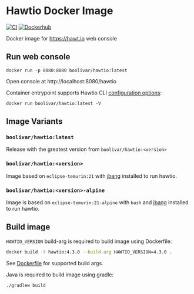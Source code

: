 # Hawtio Docker Image

[![CI](https://github.com/boolivar/docker-hawtio/actions/workflows/ci.yml/badge.svg)](https://github.com/boolivar/docker-hawtio/actions/workflows/ci.yml)
[![Dockerhub](https://img.shields.io/docker/v/boolivar/hawtio?sort=semver)](https://hub.docker.com/r/boolivar/hawtio)

Docker image for https://hawt.io web console

## Run web console
```
docker run -p 8080:8080 boolivar/hawtio:latest
```
Open console at http://localhost:8080/hawtio

Container entrypoint supports Hawtio CLI [configuration options](https://hawt.io/docs/get-started.html#_running_from_cli_jbang):
```
docker run boolivar/hawtio:latest -V
```
## Image Variants

### `boolivar/hawtio:latest`

Release with the greatest version from `boolivar/hawtio:<version>`

### `boolivar/hawtio:<version>`

Image based on `eclipse-temurin:21` with [jbang](https://www.jbang.dev/) installed to run hawtio.

### `boolivar/hawtio:<version>-alpine`

Image is based on `eclipse-temurin:21-alpine` with `bash` and [jbang](https://www.jbang.dev/) installed to run hawtio.

## Build image

`HAWTIO_VERSION` build-arg is required to build image using Dockerfile:
```bash
docker build -t hawtio:4.3.0 --build-arg HAWTIO_VERSION=4.3.0 .
```
See [Dockerfile](Dockerfile) for supported build args.

Java is required to build image using gradle:
```bash
./gradlew build
```
